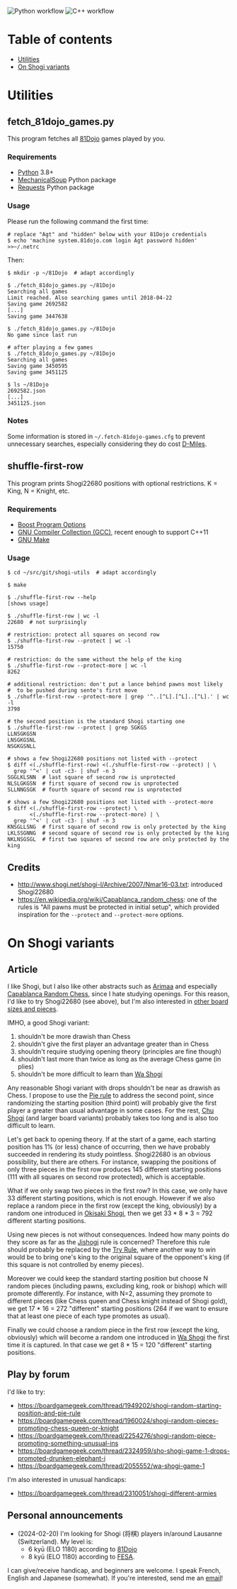 ![Python workflow](https://github.com/agt-the-walker/shogi-utils/actions/workflows/pythonapp.yml/badge.svg)
![C++ workflow](https://github.com/agt-the-walker/shogi-utils/actions/workflows/cpp.yml/badge.svg)

# Table of contents

* [Utilities](#utilities)
* [On Shogi variants](#on-shogi-variants)


# Utilities


## fetch_81dojo_games.py

This program fetches all [81Dojo](https://81dojo.com/) games played by you.


### Requirements

* [Python](https://www.python.org/) 3.8+
* [MechanicalSoup](https://pypi.org/project/MechanicalSoup/) Python package
* [Requests](https://pypi.org/project/requests/) Python package


### Usage

Please run the following command the first time:

    # replace "Agt" and "hidden" below with your 81Dojo credentials
    $ echo 'machine system.81dojo.com login Agt password hidden' >>~/.netrc

Then:

    $ mkdir -p ~/81Dojo  # adapt accordingly

    $ ./fetch_81dojo_games.py ~/81Dojo
    Searching all games
    Limit reached. Also searching games until 2018-04-22
    Saving game 2692582
    [...]
    Saving game 3447638

    $ ./fetch_81dojo_games.py ~/81Dojo
    No game since last run

    # after playing a few games
    $ ./fetch_81dojo_games.py ~/81Dojo
    Searching all games
    Saving game 3450595
    Saving game 3451125

    $ ls ~/81Dojo
    2692582.json
    [...]
    3451125.json


### Notes

Some information is stored in `~/.fetch-81dojo-games.cfg` to prevent
unnecessary searches, especially considering they do cost
[D-Miles](https://81dojo.com/documents/81Dojo_Mileage).


## shuffle-first-row

This program prints Shogi22680 positions with optional restrictions. K = King,
N = Knight, etc.


### Requirements

* [Boost Program Options](https://www.boost.org/doc/libs/1_85_0/doc/html/program_options.html)
* [GNU Compiler Collection (GCC)](https://www.gnu.org/software/gcc/), recent
  enough to support C++11
* [GNU Make](https://www.gnu.org/software/make/)


### Usage

    $ cd ~/src/git/shogi-utils  # adapt accordingly

    $ make

    $ ./shuffle-first-row --help
    [shows usage]

    $ ./shuffle-first-row | wc -l
    22680  # not surprisingly

    # restriction: protect all squares on second row
    $ ./shuffle-first-row --protect | wc -l
    15750

    # restriction: do the same without the help of the king
    $ ./shuffle-first-row --protect-more | wc -l
    8262

    # additional restriction: don't put a lance behind pawns most likely
    #  to be pushed during sente's first move
    $ ./shuffle-first-row --protect-more | grep '^..[^L].[^L]..[^L].' | wc -l
    3798

    # the second position is the standard Shogi starting one
    $ ./shuffle-first-row --protect | grep SGKGS
    LLNSGKGSN
    LNSGKGSNL
    NSGKGSNLL

    # shows a few Shogi22680 positions not listed with --protect
    $ diff <(./shuffle-first-row) <(./shuffle-first-row --protect) | \
      grep '^<' | cut -c3- | shuf -n 3
    SGGLKLSNN  # last square of second row is unprotected
    NLSLGKGSN  # first square of second row is unprotected
    SLLNNGSGK  # fourth square of second row is unprotected

    # shows a few Shogi22680 positions not listed with --protect-more
    $ diff <(./shuffle-first-row --protect) \
           <(./shuffle-first-row --protect-more) | \
      grep '^<' | cut -c3- | shuf -n 3
    KNSGLLSNG  # first square of second row is only protected by the king
    LKLSSGNNG  # second square of second row is only protected by the king
    NKLNSGSGL  # first two squares of second row are only protected by the king


## Credits

* http://www.shogi.net/shogi-l/Archive/2007/Nmar16-03.txt: introduced
  Shogi22680
* https://en.wikipedia.org/wiki/Capablanca_random_chess: one of the rules is
  "All pawns must be protected in initial setup", which provided inspiration
  for the `--protect` and `--protect-more` options.


# On Shogi variants


## Article

I like Shogi, but I also like other abstracts such as
[Arimaa](https://en.wikipedia.org/wiki/Arimaa) and especially [Capablanca
Random Chess](https://brainking.com/en/GameRules?tp=75), since I hate studying
openings. For this reason, I'd like to try Shogi22680 (see above), but I'm also
interested in [other board sizes and pieces](cheatsheet.md).

IMHO, a good Shogi variant:

1. shouldn't be more drawish than Chess
2. shouldn't give the first player an advantage greater than in Chess
3. shouldn't require studying opening theory (principles are fine though)
4. shouldn't last more than twice as long as the average Chess game (in plies)
5. shouldn't be more difficult to learn than
   [Wa Shogi](https://en.wikipedia.org/wiki/Wa_shogi)

Any reasonable Shogi variant with drops shouldn't be near as drawish as Chess.
I propose to use the [Pie rule](https://en.wikipedia.org/wiki/Pie_rule) to
address the second point, since randomizing the starting position (third point)
will probably give the first player a greater than usual advantage in some
cases. For the rest, [Chu Shogi](https://en.wikipedia.org/wiki/Chu_shogi) (and
larger board variants) probably takes too long and is also too difficult to
learn.

Let's get back to opening theory. If at the start of a game, each starting
position has 1% (or less) chance of occurring, then we have probably succeeded
in rendering its study pointless. Shogi22680 is an obvious possibility, but
there are others. For instance, swapping the positions of only three pieces in
the first row produces 145 different starting positions (111 with all squares
on second row protected), which is acceptable.

What if we only swap two pieces in the first row? In this case, we only have 33
different starting positions, which is not enough. However if we also replace a
random piece in the first row (except the king, obviously) by a random one
introduced in [Okisaki Shogi](https://en.wikipedia.org/wiki/Okisaki_shogi),
then we get 33 * 8 * 3 = 792 different starting positions.

Using new pieces is not without consequences. Indeed how many points do they
score as far as the [Jishogi](https://en.wikipedia.org/wiki/Shogi#Impasse) rule
is concerned? Therefore this rule should probably be replaced by the [Try
Rule](https://en.wikipedia.org/wiki/Shogi#Amateur_resolutions), where another
way to win would be to bring one's king to the original square of the
opponent's king (if this square is not controlled by enemy pieces).

Moreover we could keep the standard starting position but choose N random
pieces (including pawns, excluding king, rook or bishop) which will promote
differently. For instance, with N=2, assuming they promote to different pieces
(like Chess queen and Chess knight instead of Shogi gold), we get 17 * 16 = 272
"different" starting positions (264 if we want to ensure that at least one
piece of each type promotes as usual).

Finally we could choose a random piece in the first row (except the king,
obviously) which will become a random one introduced in [Wa
Shogi](https://en.wikipedia.org/wiki/Wa_shogi) the first time it is captured.
In that case we get 8 * 15 = 120 "different" starting positions.

## Play by forum

I'd like to try:
* https://boardgamegeek.com/thread/1949202/shogi-random-starting-position-and-pie-rule
* https://boardgamegeek.com/thread/1960024/shogi-random-pieces-promoting-chess-queen-or-knight
* https://boardgamegeek.com/thread/2254276/shogi-random-piece-promoting-something-unusual-ins
* https://boardgamegeek.com/thread/2324959/sho-shogi-game-1-drops-promoted-drunken-elephant-i
* https://boardgamegeek.com/thread/2055552/wa-shogi-game-1

I'm also interested in unusual handicaps:
* https://boardgamegeek.com/thread/2310051/shogi-different-armies

## Personal announcements

* (2024-02-20) I'm looking for Shogi (将棋) players in/around Lausanne
(Switzerland). My level is:
    * 6 kyū (ELO 1180) according to [81Dojo](https://81dojo.com/en/)
    * 8 kyū (ELO 1180) according to [FESA](https://fesashogi.eu/index.php?mid=5).

I can give/receive handicap, and beginners are welcome. I speak French, English
and Japanese (somewhat). If you're interested, send me an
[email](mailto:boardgamegeek-user@MY\_GITHUB\_USERNAME.net)!
